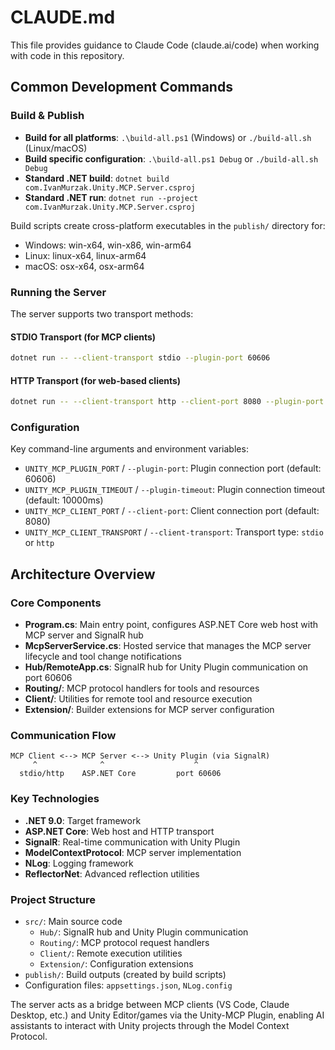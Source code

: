 # CLAUDE.md

This file provides guidance to Claude Code (claude.ai/code) when working with code in this repository.

## Common Development Commands

### Build & Publish
- **Build for all platforms**: `.\build-all.ps1` (Windows) or `./build-all.sh` (Linux/macOS)
- **Build specific configuration**: `.\build-all.ps1 Debug` or `./build-all.sh Debug`
- **Standard .NET build**: `dotnet build com.IvanMurzak.Unity.MCP.Server.csproj`
- **Standard .NET run**: `dotnet run --project com.IvanMurzak.Unity.MCP.Server.csproj`

Build scripts create cross-platform executables in the `publish/` directory for:
- Windows: win-x64, win-x86, win-arm64
- Linux: linux-x64, linux-arm64  
- macOS: osx-x64, osx-arm64

### Running the Server
The server supports two transport methods:

#### STDIO Transport (for MCP clients)
```bash
dotnet run -- --client-transport stdio --plugin-port 60606
```

#### HTTP Transport (for web-based clients)
```bash
dotnet run -- --client-transport http --client-port 8080 --plugin-port 60606
```

### Configuration
Key command-line arguments and environment variables:
- `UNITY_MCP_PLUGIN_PORT` / `--plugin-port`: Plugin connection port (default: 60606)
- `UNITY_MCP_PLUGIN_TIMEOUT` / `--plugin-timeout`: Plugin connection timeout (default: 10000ms)
- `UNITY_MCP_CLIENT_PORT` / `--client-port`: Client connection port (default: 8080)
- `UNITY_MCP_CLIENT_TRANSPORT` / `--client-transport`: Transport type: `stdio` or `http`

## Architecture Overview

### Core Components
- **Program.cs**: Main entry point, configures ASP.NET Core web host with MCP server and SignalR hub
- **McpServerService.cs**: Hosted service that manages the MCP server lifecycle and tool change notifications
- **Hub/RemoteApp.cs**: SignalR hub for Unity Plugin communication on port 60606
- **Routing/**: MCP protocol handlers for tools and resources
- **Client/**: Utilities for remote tool and resource execution
- **Extension/**: Builder extensions for MCP server configuration

### Communication Flow
```
MCP Client <--> MCP Server <--> Unity Plugin (via SignalR)
     ^              ^                    ^
  stdio/http    ASP.NET Core         port 60606
```

### Key Technologies
- **.NET 9.0**: Target framework
- **ASP.NET Core**: Web host and HTTP transport
- **SignalR**: Real-time communication with Unity Plugin
- **ModelContextProtocol**: MCP server implementation
- **NLog**: Logging framework
- **ReflectorNet**: Advanced reflection utilities

### Project Structure
- `src/`: Main source code
  - `Hub/`: SignalR hub and Unity Plugin communication
  - `Routing/`: MCP protocol request handlers
  - `Client/`: Remote execution utilities
  - `Extension/`: Configuration extensions
- `publish/`: Build outputs (created by build scripts)
- Configuration files: `appsettings.json`, `NLog.config`

The server acts as a bridge between MCP clients (VS Code, Claude Desktop, etc.) and Unity Editor/games via the Unity-MCP Plugin, enabling AI assistants to interact with Unity projects through the Model Context Protocol.